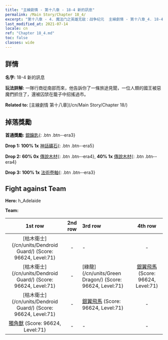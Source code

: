```yaml
---
title: "主線劇情 - 第十八章 - 18-4 新的訊息"
permalink: /Main Story/Chapter 18_4/
excerpt: "第十八章 - 4. 魔法门之英雄无敌：战争纪元  主線劇情 - 第十八章_4. 18-4 新的訊息"
last_modified_at: 2021-07-14
locale: cn
ref: "Chapter 18_4.md"
toc: false
classes: wide
---
```


## 詳情

 **名字:** 18-4 新的訊息

 **玩法詳解:** 一隊行商從南部而來，他告訴你了一條旅途見聞，一位人類的國王被惡魔們抓住了，還被囚禁在籠子中招搖過市。

 **Related to:** [主線劇情 第十八章](/cn/Main Story/Chapter 18/)

## 掉落獎勵

 **首通獎勵:** [銀鑰匙](/cn/Items/con_693/){: .btn .btn--era3}

 **Drop 1:** **100% 1x** [神話礦石](/cn/Items/mat_61/){: .btn .btn--era5}

 **Drop 2:** **60% 0x** [傳說木材](/cn/Items/mat_55/){: .btn .btn--era4}, **40% 1x** [傳說木材](/cn/Items/mat_55/){: .btn .btn--era4}

 **Drop 3:** **100% 1x** [法術卷軸](/cn/Items/con_694/){: .btn .btn--era3}


## Fight against Team
 **Hero:** h_Adelaide

 **Team:**


  | 1st row | 2nd row | 3rd row | 4th row |
  |:----:|:----:|:----|:----:|
  | [枯木衛士](/cn/units/Dendroid Guard/) (Score: 96624, Level:71)  | - | - | - |
  | [枯木衛士](/cn/units/Dendroid Guard/) (Score: 96624, Level:71)  | - | [綠龍](/cn/units/Green Dragon/) (Score: 96624, Level:71)  | [銀翼飛馬](/cn/units/Pegasus/) (Score: 96624, Level:71)  |
  | [枯木衛士](/cn/units/Dendroid Guard/) (Score: 96624, Level:71)  | - | [銀翼飛馬](/cn/units/Pegasus/) (Score: 96624, Level:71)  | - |
  | [獨角獸](/cn/units/Unicorn/) (Score: 96624, Level:71)  | - | - | - |


